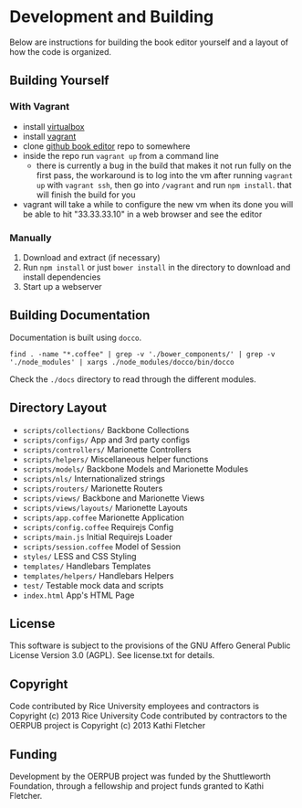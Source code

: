 # Development and Building

Below are instructions for building the book editor yourself and a layout
of how the code is organized.

## Building Yourself

### With Vagrant
* install [virtualbox](https://www.virtualbox.org/wiki/Downloads)
* install [vagrant](http://downloads.vagrantup.com/)
* clone [github book editor](https://github.com/oerpub/github-bookeditor) repo to somewhere
* inside the repo run `vagrant up` from a command line
  * there is currently a bug in the build that makes it not run fully on the first pass, the workaround is to log into the vm after running `vagrant up` with `vagrant ssh`, then go into `/vagrant` and run `npm install`. that will finish the build for you
* vagrant will take a while to configure the new vm when its done you will be able to hit "33.33.33.10" in a web browser and see the editor

### Manually
1. Download and extract (if necessary)
2. Run `npm install` or just `bower install` in the directory to download and install dependencies
3. Start up a webserver


## Building Documentation

Documentation is built using `docco`.

    find . -name "*.coffee" | grep -v './bower_components/' | grep -v './node_modules' | xargs ./node_modules/docco/bin/docco

Check the `./docs` directory to read through the different modules.

## Directory Layout

* `scripts/collections/`   Backbone Collections
* `scripts/configs/`       App and 3rd party configs
* `scripts/controllers/`   Marionette Controllers
* `scripts/helpers/`       Miscellaneous helper functions
* `scripts/models/`        Backbone Models and Marionette Modules
* `scripts/nls/`           Internationalized strings
* `scripts/routers/`       Marionette Routers
* `scripts/views/`         Backbone and Marionette Views
* `scripts/views/layouts/` Marionette Layouts
* `scripts/app.coffee`     Marionette Application
* `scripts/config.coffee`  Requirejs Config
* `scripts/main.js`        Initial Requirejs Loader
* `scripts/session.coffee` Model of Session
* `styles/`                LESS and CSS Styling
* `templates/`             Handlebars Templates
* `templates/helpers/`     Handlebars Helpers
* `test/`                  Testable mock data and scripts
* `index.html`             App's HTML Page

License
-------

This software is subject to the provisions of the GNU Affero General Public License Version 3.0 (AGPL). See license.txt for details. 

Copyright
---------
Code contributed by Rice University employees and contractors is Copyright (c) 2013 Rice University 
Code contributed by contractors to the OERPUB project is Copyright (c) 2013 Kathi Fletcher

Funding
-------
Development by the OERPUB project was funded by the Shuttleworth Foundation, through a fellowship and project funds granted to Kathi Fletcher. 
